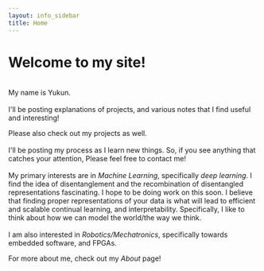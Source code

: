 ```yaml
---
layout: info_sidebar
title: Home
---
```

# Welcome to my site!

<br/>
My name is Yukun.  <br/>
<br/>
I'll be posting explanations of projects,  
and various notes that I find useful and interesting! 

Please also check out my projects as well.
<br/>
<br/>
I'll be posting my process as I learn new things. 
So, if you see anything that catches your attention,
Please feel free to contact me! <br/>
<br/>
My primary interests are in *Machine Learning*,
specifically *deep learning*. I find the idea of 
disentanglement and the recombination of disentangled 
representations fascinating. I hope to be doing work on 
this soon. I believe that finding proper representations
of your data is what will lead to efficient and scalable
continual learning, and interpretability. Specifically, I like to think about how we can model the world/the way we think.
<br/>
<br/>
I am also interested in *Robotics/Mechatronics*, specifically towards embedded software, and FPGAs.

For more about me, check out my _About_ page!
<br/>
